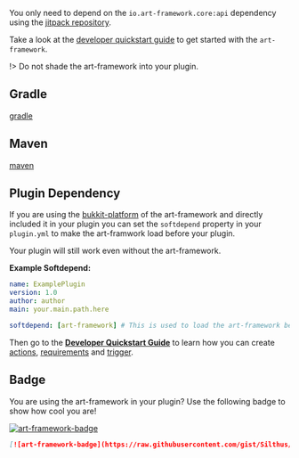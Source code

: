 You only need to depend on the `io.art-framework.core:api` dependency using the [jitpack repository](https://jitpack.io/).

Take a look at the [developer quickstart guide](/developer) to get started with the `art-framework`.

!> Do not shade the art-framework into your plugin.

## Gradle

[gradle](../gradle.md ':include')

## Maven

[maven](../maven.md ':include')

## Plugin Dependency

If you are using the [bukkit-platform](platforms/bukkit.md) of the art-framework and directly included it in your plugin you can set the `softdepend` property in your `plugin.yml` to make the art-framwork load before your plugin.

Your plugin will still work even without the art-framework.

**Example Softdepend:**

```yaml
name: ExamplePlugin
version: 1.0
author: author
main: your.main.path.here

softdepend: [art-framework] # This is used to load the art-framework before your plugin loads
```

Then go to the **[Developer Quickstart Guide](/developer/README.md)** to learn how you can create [actions](developer/actions.md), [requirements](developer/requirements.md) and [trigger](developer/trigger.md).

## Badge

You are using the art-framework in your plugin? Use the following badge to show how cool you are!

[![art-framework-badge](https://raw.githubusercontent.com/gist/Silthus/a88fd35b722da343658d54c474c0e5c1/raw/12e79cf109e675cfe6999dd08d1a00c00c46b440/badge.svg)](https://art-framework.io)

```markdown
[![art-framework-badge](https://raw.githubusercontent.com/gist/Silthus/a88fd35b722da343658d54c474c0e5c1/raw/12e79cf109e675cfe6999dd08d1a00c00c46b440/badge.svg)](https://art-framework.io)
```
